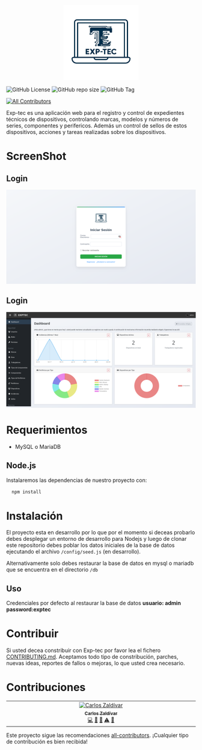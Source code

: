 <p align="center" width="100%">
  <img src="imgs/logo.png" width="200" height="200"></br>  
</p>

![GitHub License](https://img.shields.io/github/license/cz9dev/exp_tec)
![GitHub repo size](https://img.shields.io/github/repo-size/cz9dev/exp_tec)
![GitHub Tag](https://img.shields.io/github/v/tag/cz9dev/exp_tec)
<!-- ALL-CONTRIBUTORS-BADGE:START - Do not remove or modify this section -->
[![All Contributors](https://img.shields.io/badge/all_contributors-1-orange.svg?style=flat-square)](#contributors-)
<!-- ALL-CONTRIBUTORS-BADGE:END -->

Exp-tec es una aplicación web para el registro y control de expedientes técnicos de dispositivos, controlando marcas, modelos y números de series, componentes y perifericos. Además un control de sellos de estos dispositivos, acciones y tareas realizadas sobre los dispositivos.

# ScreenShot

## Login
![](imgs/screenshot-login.png)
## Login
![](imgs/screenshot-dashboard.png)
# Requerimientos
- MySQL o MariaDB
## Node.js
Instalaremos las dependencias de nuestro proyecto con:

  ```bash
    npm install
  ```

# Instalación
El proyecto esta en desarrollo por lo que por el momento si deceas probarlo debes desplegar un entorno de desarrollo para Nodejs y luego de clonar este repositorio debes poblar los datos iniciales de la base de datos ejecutando el archivo ```/config/seed.js``` (en desarrollo).

Alternativamente solo debes restaurar la base de datos en mysql o mariadb que se encuentra en el directorio ```/db```

## Uso
Credenciales por defecto al restaurar la base de datos
**usuario: admin**
**password:exptec** 

# Contribuir
Si usted decea constribuir con Exp-tec por favor lea el fichero [CONTRIBUTING.md](CONTRIBUTING.md). Aceptamos todo tipo de constribución, parches, nuevas ideas, reportes de fallos o mejoras, lo que usted crea necesario.

# Contribuciones

<!-- ALL-CONTRIBUTORS-LIST:START - Do not remove or modify this section -->
<!-- prettier-ignore-start -->
<!-- markdownlint-disable -->
<table>
  <tbody>
    <tr>
      <td align="center" valign="top" width="14.28%"><a href="https://cz9dev.github.io/"><img src="https://avatars.githubusercontent.com/u/97544746?v=4?s=100" width="100px;" alt="Carlos Zaldívar"/><br /><sub><b>Carlos Zaldívar</b></sub></a><br /><a href="#code-cz9dev" title="Code">💻</a> <a href="#doc-cz9dev" title="Documentation">📖</a> <a href="#design-cz9dev" title="Design">🎨</a> <a href="#test-cz9dev" title="Tests">⚠️</a> <a href="#maintenance-cz9dev" title="Maintenance">🚧</a></td>
    </tr>
  </tbody>
</table>

<!-- markdownlint-restore -->
<!-- prettier-ignore-end -->

<!-- ALL-CONTRIBUTORS-LIST:END -->

Este proyecto sigue las recomendaciones [all-contributors](https://github.com/all-contributors/all-contributors). ¡Cualquier tipo de contribución es bien recibida!